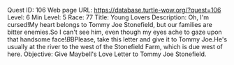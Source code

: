 Quest ID: 106
Web page URL: https://database.turtle-wow.org/?quest=106
Level: 6
Min Level: 5
Race: 77
Title: Young Lovers
Description: Oh, I'm cursed!My heart belongs to Tommy Joe Stonefield, but our families are bitter enemies.So I can't see him, even though my eyes ache to gaze upon that handsome face!$B$BPlease, take this letter and give it to Tommy Joe.He's usually at the river to the west of the Stonefield Farm, which is due west of here.
Objective: Give Maybell's Love Letter to Tommy Joe Stonefield.
